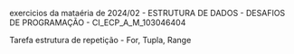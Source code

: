 exercicios da mataéria de 2024/02 - ESTRUTURA DE DADOS - DESAFIOS DE PROGRAMAÇÃO - CI_ECP_A_M_103046404

Tarefa estrutura de repetição - For, Tupla, Range

